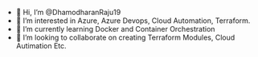 - 👋 Hi, I’m @DhamodharanRaju19
- 👀 I’m interested in Azure, Azure Devops, Cloud Automation, Terraform.
- 🌱 I’m currently learning Docker and Container Orchestration
- 💞️ I’m looking to collaborate on creating Terraform Modules, Cloud Autimation Etc.
<!---
DhamodharanRaju19/DhamodharanRaju19 is a ✨ special ✨ repository because its `README.md` (this file) appears on your GitHub profile.
You can click the Preview link to take a look at your changes.
--->
